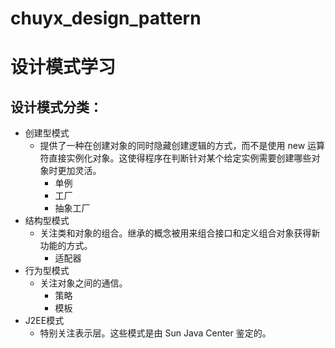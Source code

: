 # chuyx_design_pattern
# 设计模式学习
## 设计模式分类：
- 创建型模式
  - 提供了一种在创建对象的同时隐藏创建逻辑的方式，而不是使用 new 运算符直接实例化对象。这使得程序在判断针对某个给定实例需要创建哪些对象时更加灵活。
    - 单例
    - 工厂
    - 抽象工厂
- 结构型模式
  - 关注类和对象的组合。继承的概念被用来组合接口和定义组合对象获得新功能的方式。
    - 适配器
- 行为型模式
  - 关注对象之间的通信。
    - 策略
    - 模板
- J2EE模式
  - 特别关注表示层。这些模式是由 Sun Java Center 鉴定的。

